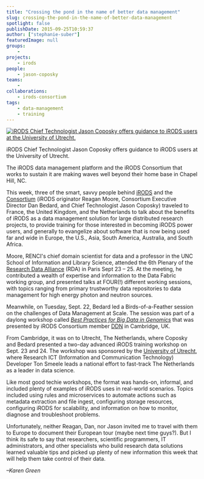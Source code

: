 ```yaml
---
title: "Crossing the pond in the name of better data management"
slug: crossing-the-pond-in-the-name-of-better-data-management
spotlight: false
publishDate: 2015-09-25T10:59:37
author: ["stephanie-suber"]
featuredImage: null
groups:
    - 
projects:
    - irods
people:
    - jason-coposky
teams: 
    - 
collaborations:
    - irods-consortium
tags:
    - data-management
    - training
---
```

[![iRODS Chief Technologist Jason Coposky offers guidance to iRODS users at the University of Utrecht.](https://renci.org/wp-content/uploads/2015/09/Jason2-256x300.jpg)](https://renci.org/wp-content/uploads/2015/09/Jason2.jpg)

iRODS Chief Technologist Jason Coposky offers guidance to iRODS users at the University of Utrecht.

The iRODS data management platform and the iRODS Consortium that works to sustain it are making waves well beyond their home base in Chapel Hill, NC.

This week, three of the smart, savvy people behind [iRODS](http://irods.org) and the [Consortium](http://irods.org/consortium/) (iRODS originator Reagan Moore, Consortium Executive Director Dan Bedard, and Chief Technologist Jason Coposky) traveled to France, the United Kingdom, and the Netherlands to talk about the benefits of iRODS as a data management solution for large distributed research projects, to provide training for those interested in becoming iRODS power users, and generally to evangelize about software that is now being used far and wide in Europe, the U.S., Asia, South America, Australia, and South Africa.

Moore, RENCI's chief domain scientist for data and a professor in the UNC School of Information and Library Science, attended the 6th Plenary of the [Research Data Alliance](https://rd-alliance.org/) (RDA) in Paris Sept 23 – 25\. At the meeting, he contributed a wealth of expertise and information to the Data Fabric working group, and presented talks at FOUR(!) different working sessions, with topics ranging from primary trustworthy data repositories to data management for high energy photon and neutron sources.

Meanwhile, on Tuesday, Sept. 22, Bedard led a Birds-of-a-Feather session on the challenges of Data Management at Scale. The session was part of a daylong workshop called _[Best Practices for Big Data in Genomics](http://www.ddn.com/company/events-mobile/best-practices-big-data-genomics-workshop/)_ that was presented by iRODS Consortium member [DDN](http://www.ddn.com/) in Cambridge, UK.

From Cambridge, it was on to Utrecht, The Netherlands, where Coposky and Bedard presented a two-day advanced iRODS training workshop on Sept. 23 and 24. The workshop was sponsored by the [University of Utrecht](http://www.uu.nl/en), where Research ICT (Information and Communication Technology) Developer Ton Smeele leads a national effort to fast-track The Netherlands as a leader in data science.

Like most good techie workshops, the format was hands-on, informal, and included plenty of examples of iRODS uses in real-world scenarios. Topics included using rules and microservices to automate actions such as metadata extraction and file ingest, configuring storage resources, configuring iRODS for scalability, and information on how to monitor, diagnose and troubleshoot problems.

Unfortunately, neither Reagan, Dan, nor Jason invited me to travel with them to Europe to document their European tour (maybe next time guys?). But I think its safe to say that researchers, scientific programmers, IT administrators, and other specialists who build research data solutions learned valuable tips and picked up plenty of new information this week that will help them take control of their data.

_–Karen Green_
<!-- AddThis Advanced Settings generic via filter on the_content --><!-- AddThis Share Buttons generic via filter on the_content -->
